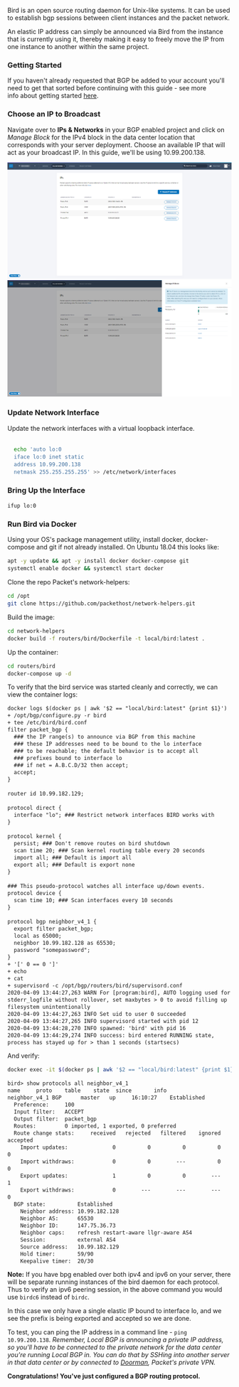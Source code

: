 <!-- <meta>
{
    "title":"Route BGP with BIRD",
    "description":"Configuring BGP Announcer BIRD for Local BGP Access",
    "tag":["Route BGP", "BIRD"],
    "seo-title": "Route BGP with BIRD - Packet Technical Guides",
    "seo-description": "Route BGP with BIRD on Packet",
    "og-title": "Route BGP with BIRD",
    "og-description":"Route BGP with BIRD on Packet"  
}
</meta> -->

Bird is an open source routing daemon for Unix-like systems. It can be used to establish bgp sessions between client instances and the packet network.

An elastic IP address can simply be announced via Bird from the instance that is currently using it, thereby making it easy to freely move the IP from one instance to another within the same project.

### Getting Started

If you haven't already requested that BGP be added to your account you'll need to get that sorted before continuing with this guide - see more info about getting started [here](https://www.packet.com/developers/docs/network/advanced/local-and-global-bgp).

### Choose an IP to Broadcast

Navigate over to **IPs & Networks** in your BGP enabled project and click on _Manage Block_ for the IPv4 block in the data center location that corresponds with your server deployment. Choose an available IP that will act as your broadcast IP. In this guide, we'll be using 10.99.200.138.

![manage-ips](/images/route-bgp-with-bird/manage-ips-new.png)
![manage-ips-2](/images/route-bgp-with-bird/manage-ips-2-new.png)

### Update Network Interface

Update the network interfaces with a virtual loopback interface.

```bash

  echo 'auto lo:0
  iface lo:0 inet static
  address 10.99.200.138
  netmask 255.255.255.255' >> /etc/network/interfaces
```

### Bring Up the Interface

```bash
ifup lo:0
```

### Run Bird via Docker

Using your OS's package management utility, install docker, docker-compose and git if not already installed. On Ubuntu 18.04 this looks like:

```bash
apt -y update && apt -y install docker docker-compose git
systemctl enable docker && systemctl start docker
```

Clone the repo Packet's network-helpers:

```bash
cd /opt
git clone https://github.com/packethost/network-helpers.git
```

Build the image:

```bash
cd network-helpers
docker build -f routers/bird/Dockerfile -t local/bird:latest .
```

Up the container:

```bash
cd routers/bird
docker-compose up -d
```

To verify that the bird service was started cleanly and correctly, we can view the container logs:

```
docker logs $(docker ps | awk '$2 == "local/bird:latest" {print $1}')
+ /opt/bgp/configure.py -r bird
+ tee /etc/bird/bird.conf
filter packet_bgp {
  ### the IP range(s) to announce via BGP from this machine
  ### these IP addresses need to be bound to the lo interface
  ### to be reachable; the default behavior is to accept all
  ### prefixes bound to interface lo
  ### if net = A.B.C.D/32 then accept;
  accept;
}

router id 10.99.182.129;

protocol direct {
  interface "lo"; ### Restrict network interfaces BIRD works with
}

protocol kernel {
  persist; ### Don't remove routes on bird shutdown
  scan time 20; ### Scan kernel routing table every 20 seconds
  import all; ### Default is import all
  export all; ### Default is export none
}

### This pseudo-protocol watches all interface up/down events.
protocol device {
  scan time 10; ### Scan interfaces every 10 seconds
}

protocol bgp neighbor_v4_1 {
  export filter packet_bgp;
  local as 65000;
  neighbor 10.99.182.128 as 65530;
  password "somepassword";
}
+ '[' 0 == 0 ']'
+ echo
+ cat
+ supervisord -c /opt/bgp/routers/bird/supervisord.conf
2020-04-09 13:44:27,263 WARN For [program:bird], AUTO logging used for stderr_logfile without rollover, set maxbytes > 0 to avoid filling up filesystem unintentionally
2020-04-09 13:44:27,263 INFO Set uid to user 0 succeeded
2020-04-09 13:44:27,265 INFO supervisord started with pid 12
2020-04-09 13:44:28,270 INFO spawned: 'bird' with pid 16
2020-04-09 13:44:29,274 INFO success: bird entered RUNNING state, process has stayed up for > than 1 seconds (startsecs)
```

And verify:

```bash
docker exec -it $(docker ps | awk '$2 == "local/bird:latest" {print $1}') birdc
```
```
bird> show protocols all neighbor_v4_1
name     proto    table    state  since       info
neighbor_v4_1 BGP      master   up     16:10:27    Established   
  Preference:     100
  Input filter:   ACCEPT
  Output filter:  packet_bgp
  Routes:         0 imported, 1 exported, 0 preferred
  Route change stats:     received   rejected   filtered    ignored   accepted
    Import updates:              0          0          0          0          0
    Import withdraws:            0          0        ---          0          0
    Export updates:              1          0          0        ---          1
    Export withdraws:            0        ---        ---        ---          0
  BGP state:          Established
    Neighbor address: 10.99.182.128
    Neighbor AS:      65530
    Neighbor ID:      147.75.36.73
    Neighbor caps:    refresh restart-aware llgr-aware AS4
    Session:          external AS4
    Source address:   10.99.182.129
    Hold timer:       59/90
    Keepalive timer:  20/30
```

**Note:** If you have bpg enabled over both ipv4 and ipv6 on your server, there will be separate running instances of the bird daemon for each protocol. Thus to verify an ipv6 peering session, in the above command you would use `birdc6` instead of `birdc`.

In this case we only have a single elastic IP bound to interface lo, and we see the prefix is being exported and accepted so we are done.

To test, you can ping the IP address in a command line - `ping 10.99.200.138`. _Remember, Local BGP is announcing a private IP address, so you'll have to be connected to the private network for the data center you're running Local BGP in. You can do that by SSHing into another server in that data center or by connected to [Doorman](https://www.packet.com/developers/docs/network/basic/doorman), Packet's private VPN._

**Congratulations! You've just configured a BGP routing protocol.**
